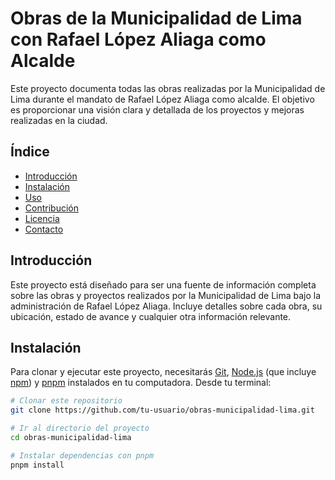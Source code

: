 # Obras de la Municipalidad de Lima con Rafael López Aliaga como Alcalde

Este proyecto documenta todas las obras realizadas por la Municipalidad de Lima durante el mandato de Rafael López Aliaga como alcalde. El objetivo es proporcionar una visión clara y detallada de los proyectos y mejoras realizadas en la ciudad.

## Índice

- [Introducción](#introducción)
- [Instalación](#instalación)
- [Uso](#uso)
- [Contribución](#contribución)
- [Licencia](#licencia)
- [Contacto](#contacto)

## Introducción

Este proyecto está diseñado para ser una fuente de información completa sobre las obras y proyectos realizados por la Municipalidad de Lima bajo la administración de Rafael López Aliaga. Incluye detalles sobre cada obra, su ubicación, estado de avance y cualquier otra información relevante.

## Instalación

Para clonar y ejecutar este proyecto, necesitarás [Git](https://git-scm.com), [Node.js](https://nodejs.org/en/download/) (que incluye [npm](http://npmjs.com)) y [pnpm](https://pnpm.io/) instalados en tu computadora. Desde tu terminal:

```bash
# Clonar este repositorio
git clone https://github.com/tu-usuario/obras-municipalidad-lima.git

# Ir al directorio del proyecto
cd obras-municipalidad-lima

# Instalar dependencias con pnpm
pnpm install
